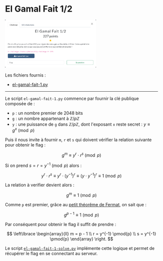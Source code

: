 # El Gamal Fait 1/2

<img alt="énoncé du challenge" src="enonce.png" width=300>

Les fichiers fournis :
- [el-gamal-fait-1.py](el-gamal-fait-1.py)

----

Le script `el-gamal-fait-1.py` commence par fournir la clé publique composée de :
- `p` : un nombre premier de 2048 bits
- `g` : un nombre appartenant à $\mathbb{Z}/p\mathbb{Z}$
- `y` : une puissance de `g` dans $\mathbb{Z}/p\mathbb{Z}$, dont l'exposant `x` reste secret : $y \equiv g^{x} \pmod{p}$

Puis il nous invite à fournir `m`, `r` et `s` qui doivent vérifier la relation suivante pour obtenir le flag :

$$
g^{m} \equiv y^{r} \cdot r^{s} \pmod{p}
$$

Si on prend $s = r = y^{-1} \pmod{p}$ alors :

$$
y^{r} \cdot r^{s} \equiv  y^{r} \cdot (y^{-1})^{r} \equiv (y \cdot y^{-1})^{r} \equiv 1 \pmod{p}
$$

La relation à verifier devient alors :

$$
g^{m} \equiv 1 \pmod{p}
$$

Comme `p` est premier, grâce au [petit théorême de Fermat](https://fr.wikipedia.org/wiki/Petit_th%C3%A9or%C3%A8me_de_Fermat), on sait que :

$$
g^{p-1} \equiv 1 \pmod{p}
$$

Par conséquent pour obtenir le flag il suffit de prendre :

$$
\left\lbrace
\begin{array}{ll}
m = p - 1
\\
r = y^{-1} \pmod{p}
\\
s = y^{-1} \pmod{p}
\end{array}
\right.
$$

Le script [`el-gamal-fait-1-solve.py`](./el-gamal-fait-1-solve.py) implémente cette logique et permet de récupérer le flag en se connectant au serveur.

